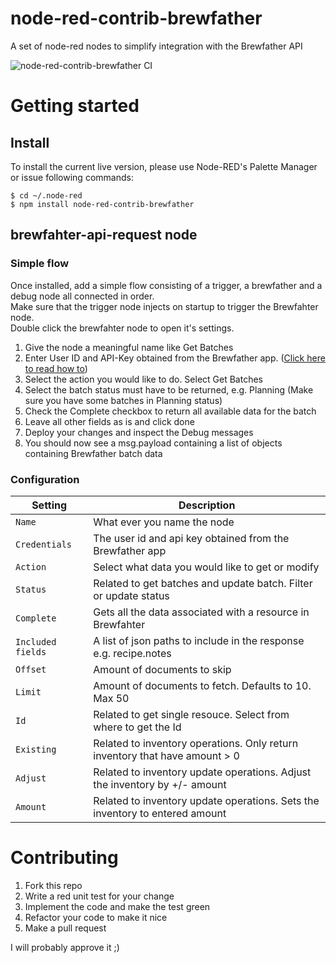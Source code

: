 # node-red-contrib-brewfather
A set of node-red nodes to simplify integration with the Brewfather API

![node-red-contrib-brewfather CI](https://github.com/enorfelt/node-red-contrib-brewfather/workflows/node-red-contrib-brewfather%20CI/badge.svg?branch=master)

# Getting started

## Install

To install the current live version, please use Node-RED's Palette Manager or issue following commands:  
```
$ cd ~/.node-red  
$ npm install node-red-contrib-brewfather
```

## brewfahter-api-request node

### Simple flow

Once installed, add a simple flow consisting of a trigger, a brewfather and a debug node all connected in order.  
Make sure that the trigger node injects on startup to trigger the Brewfahter node.  
Double click the brewfahter node to open it's settings.
1. Give the node a meaningful name like Get Batches
2. Enter User ID and API-Key obtained from the Brewfather app. ([Click here to read how to](https://docs.brewfather.app/api#generate-api-key))
3. Select the action you would like to do. Select Get Batches
4. Select the batch status must have to be returned, e.g. Planning (Make sure you have some batches in Planning status)
5. Check the Complete checkbox to return all available data for the batch
6. Leave all other fields as is and click done
7. Deploy your changes and inspect the Debug messages
8. You should now see a msg.payload containing a list of objects containing Brewfather batch data

### Configuration

| Setting           | Description                                                                  |
| ----------------- | -----------------------------------------------------------------------------|
| `Name`            | What ever you name the node                                                  |
| `Credentials`     | The user id and api key obtained from the Brewfather app                     |
| `Action`          | Select what data you would like to get or modify                             |
| `Status`          | Related to get batches and update batch. Filter or update status             |
| `Complete`        | Gets all the data associated with a resource in Brewfahter                   |
| `Included fields` | A list of json paths to include in the response e.g. recipe.notes            |
| `Offset`          | Amount of documents to skip                                                  |
| `Limit`           | Amount of documents to fetch. Defaults to 10. Max 50                         |
| `Id`              | Related to get single resouce. Select from where to get the Id               |
| `Existing`        | Related to inventory operations. Only return inventory that have amount > 0  |
| `Adjust`          | Related to inventory update operations. Adjust the inventory by +/- amount   |
| `Amount`          | Related to inventory update operations. Sets the inventory to entered amount |

# Contributing

1. Fork this repo
2. Write a red unit test for your change
3. Implement the code and make the test green
4. Refactor your code to make it nice
5. Make a pull request

I will probably approve it ;)
